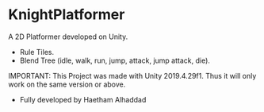# KnightPlatformer
A 2D Platformer developed on Unity. 


- Rule Tiles.
- Blend Tree (idle, walk, run, jump, attack, jump attack, die).


IMPORTANT: This Project was made with Unity 2019.4.29f1. Thus it will only work on the same version or above. 
- Fully developed by Haetham Alhaddad
